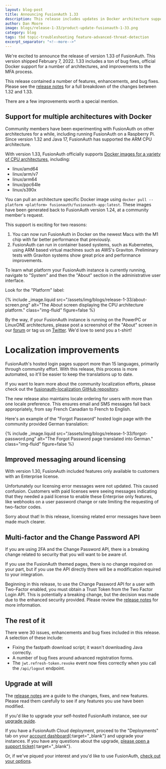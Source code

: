 ```yaml
---
layout: blog-post
title: Announcing FusionAuth 1.33
description: This release includes updates in Docker architecture support, improved localization and more.
author: Dan Moore
image: blogs/release-1-33/product-update-fusionauth-1-33.png
category: blog
tags: tbd topic-troubleshooting feature-advanced-threat-detection
excerpt_separator: "<!--more-->"
---
```


We're excited to announce the release of version 1.33 of FusionAuth. This version shipped February 7, 2022. 1.33 includes a ton of bug fixes, official Docker support for a number of architectures, and improvements to the MFA process.

<!--more-->

This release contained a number of features, enhancements, and bug fixes. Please see the [release notes](/docs/v1/tech/release-notes#version-1-33-0) for a full breakdown of the changes between 1.32 and 1.33. 

There are a few improvements worth a special mention.

## Support for multiple architectures with Docker

Community members have been experimenting with FusionAuth on other architectures for a while, including running FusionAuth on a Raspberry Pi. Since version 1.32 and Java 17, FusionAuth has supported the ARM CPU architecture. 

With version 1.33, FusionAuth officially supports [Docker images for a variety of CPU architectures](https://hub.docker.com/r/fusionauth/fusionauth-app/tags), including:

* linux/amd64
* linux/arm/v7
* linux/arm64
* linux/ppc64le
* linux/s390x

You can pull an architecture specific Docker image using `docker pull --platform <platform> fusionauth/fusionauth-app:latest`. These images have been generated back to FusionAuth version 1.24, at a community member's request.

This support is exciting for two reasons:

1. You can now run FusionAuth in Docker on the newest Macs with the M1 chip with far better performance that previously.
2. FusionAuth can run in container based systems, such as Kubernetes, using ARM based virtual machines such as AWS's Graviton. Preliminary tests with Graviton systems show great price and performance improvements.

To learn what platform your FusionAuth instance is currently running, navigate to "System" and then the "About" section in the administrative user interface.

Look for the "Platform" label:

{% include _image.liquid src="/assets/img/blogs/release-1-33/about-screen.png" alt="The About screen displaying the CPU architecture platform." class="img-fluid" figure=false %}

By the way, if your FusionAuth instance is running on the PowerPC or LinuxONE architectures, please post a screenshot of the "About" screen in our [forum](https://fusionauth.io/community/forum/) or tag us on [Twitter](https://twitter.com/fusionauth). We'd love to send you a t-shirt!

# Localization improvements

FusionAuth's hosted login pages support more than 15 languages, primarily through community effort. With this release, this process is more automated, so it'll be easier to keep the translations up to date.

If you want to learn more about the community localization efforts, please check out the [fusionauth-localization GitHub repository](https://github.com/FusionAuth/fusionauth-localization).

The new release also maintains locale ordering for users with more than one locale preference. This ensures email and SMS messages fall back appropriately, from say French Canadian to French to English.

Here's an example of the "Forgot Password" hosted login page with the community provided German translation:

{% include _image.liquid src="/assets/img/blogs/release-1-33/forgot-password.png" alt="The Forgot Password page translated into German." class="img-fluid" figure=false %}

## Improved messaging around licensing

With version 1.30, FusionAuth included features only available to customers with an Enterprise license.

Unfortunately our licensing error messages were not updated. This caused confusion. Customers with paid licenses were seeing messages indicating that they needed a paid license to enable these Enterprise only features, like webhooks on a user password change or rate limiting the requesting of two-factor codes.

Sorry about that! In this release, licensing related error messages have been made much clearer.

## Multi-factor and the Change Password API

If you are using 2FA and the Change Password API, there is a breaking change related to security that you will want to be aware of. 

If you use the FusionAuth themed pages, there is no change required on your part, but if you use the API directly there will be a modification required to your integration.

Beginning in this release, to use the Change Password API for a user with Two-Factor enabled, you must obtain a Trust Token from the Two Factor Login API. This is potentially a breaking change, but the decision was made due to the enhanced security provided. Please review the [release notes](/docs/v1/tech/release-notes#version-1-33-0) for more information.

## The rest of it

There were 30 issues, enhancements and bug fixes included in this release. A selection of these include:

* Fixing the fastpath download script; it wasn't downloading Java correctly.
* A number of bug fixes around advanced registration forms.
* The `jwt.refresh-token.revoke` event now fires correctly when you call the `/api/logout` endpoint.

## Upgrade at will

The [release notes](/docs/v1/tech/release-notes#version-1-33-0) are a guide to the changes, fixes, and new features. Please read them carefully to see if any features you use have been modified.

If you'd like to upgrade your self-hosted FusionAuth instance, see our [upgrade guide](/docs/v1/tech/admin-guide/upgrade). 

If you have a FusionAuth Cloud deployment, proceed to the "Deployments" tab on your [account dashboard](https://account.fusionauth.io/account/deployment/){:target="_blank"} and upgrade your instances. If you have any questions about the upgrade, [please open a support ticket](https://account.fusionauth.io/account/support/){:target="_blank"}.

Or, if we've piqued your interest and you'd like to use FusionAuth, [check out your options](/pricing).
